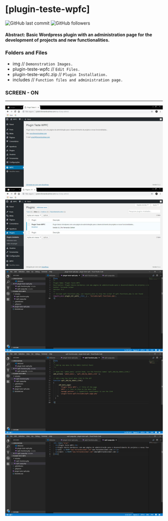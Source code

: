 # [plugin-teste-wpfc]

![GitHub last commit](https://img.shields.io/github/last-commit/FernandoCelmer/wp-plugin-teste-wpfc) ![GitHub followers](https://img.shields.io/github/followers/FernandoCelmer?label=Fernando%20Celmer&style=social)

#### Abstract: Basic Wordpress plugin with an administration page for the development of projects and new functionalities.

### Folders and Files

- img // `Demonstration Images.`
- plugin-teste-wpfc // `Edit Files.`
- plugin-teste-wpfc.zip // `Plugin Installation.`
- includes // `Function files and administration page.`

### SCREEN - ON 
________________________________
<p>
<img src="https://github.com/FernandoCelmer/plugin-teste-wpfc/blob/master/img/img-plugin-teste-wpfc-01.jpg?raw=true" alt="img-plugin-teste-wpfc-01.jpg">
<img src="https://github.com/FernandoCelmer/plugin-teste-wpfc/blob/master/img/img-plugin-teste-wpfc-02.jpg?raw=true" alt="img-plugin-teste-wpfc-02.jpg">
<img src="https://github.com/FernandoCelmer/plugin-teste-wpfc/blob/master/img/img-plugin-teste-wpfc-03.jpg?raw=true" alt="img-plugin-teste-wpfc-03.jpg">
<img src="https://github.com/FernandoCelmer/plugin-teste-wpfc/blob/master/img/img-plugin-teste-wpfc-04.jpg?raw=true" alt="img-plugin-teste-wpfc-04.jpg">
<img src="https://github.com/FernandoCelmer/plugin-teste-wpfc/blob/master/img/img-plugin-teste-wpfc-05.jpg?raw=true" alt="img-plugin-teste-wpfc-05.jpg"></p>

